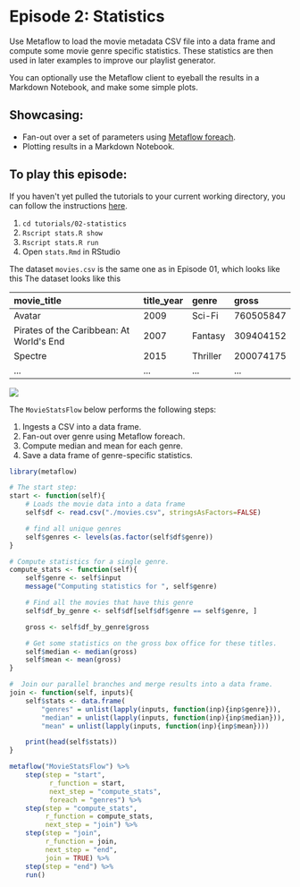 # Episode 2: Statistics

Use Metaflow to load the movie metadata CSV file into a data frame and compute some movie genre specific statistics. These statistics are then used in later examples to improve our playlist generator.

You can optionally use the Metaflow client to eyeball the results in a Markdown Notebook, and make some simple plots.

## Showcasing:

- Fan-out over a set of parameters using [Metaflow foreach](../../../metaflow/basics.md#foreach).
- Plotting results in a Markdown Notebook.

## To play this episode:

If you haven't yet pulled the tutorials to your current working directory, you can follow the instructions [here](../#pull-tutorials).

1. `cd tutorials/02-statistics`
2. `Rscript stats.R show`
3. `Rscript stats.R run`
4. Open `stats.Rmd` in RStudio

The dataset `movies.csv` is the same one as in Episode 01, which looks like this The dataset looks like this

| movie_title                              | title_year | genre    | gross     |
|:-----------------------------------------|:-----------|:---------|:----------|
| Avatar                                   | 2009       | Sci-Fi   | 760505847 |
| Pirates of the Caribbean: At World's End | 2007       | Fantasy  | 309404152 |
| Spectre                                  | 2015       | Thriller | 200074175 |
| ...                                      | ...        | ...      | ...       |

![](/assets/tutorial-episode-2.png)

The `MovieStatsFlow` below performs the following steps:

1. Ingests a CSV into a data frame.
2. Fan-out over genre using Metaflow foreach.
3. Compute median and mean for each genre.
4. Save a data frame of genre-specific statistics.

```r
library(metaflow)

# The start step:
start <- function(self){
    # Loads the movie data into a data frame
    self$df <- read.csv("./movies.csv", stringsAsFactors=FALSE)

    # find all unique genres
    self$genres <- levels(as.factor(self$df$genre))
}

# Compute statistics for a single genre.
compute_stats <- function(self){
    self$genre <- self$input
    message("Computing statistics for ", self$genre)

    # Find all the movies that have this genre
    self$df_by_genre <- self$df[self$df$genre == self$genre, ]

    gross <- self$df_by_genre$gross

    # Get some statistics on the gross box office for these titles.
    self$median <- median(gross)
    self$mean <- mean(gross)
}

#  Join our parallel branches and merge results into a data frame.
join <- function(self, inputs){
    self$stats <- data.frame(
        "genres" = unlist(lapply(inputs, function(inp){inp$genre})),
        "median" = unlist(lapply(inputs, function(inp){inp$median})),
        "mean" = unlist(lapply(inputs, function(inp){inp$mean})))

    print(head(self$stats))
}

metaflow("MovieStatsFlow") %>%
    step(step = "start",
          r_function = start,
          next_step = "compute_stats",
          foreach = "genres") %>%
    step(step = "compute_stats",
         r_function = compute_stats,
         next_step = "join") %>%
    step(step = "join",
         r_function = join,
         next_step = "end",
         join = TRUE) %>%
    step(step = "end") %>%
    run()
```
